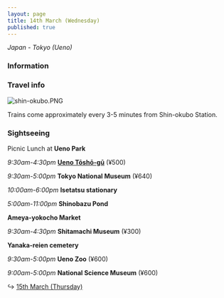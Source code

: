 ```yaml
---
layout: page
title: 14th March (Wednesday)
published: true
---
```

_Japan - Tokyo (Ueno)_

### Information

### Travel info

![shin-okubo.PNG]({{site.baseurl}}/days/week1/shin-okubo.PNG)

Trains come approximately every 3-5 minutes from Shin-okubo Station.

### Sightseeing

Picnic Lunch at **Ueno Park**

_9:30am-4:30pm_ **[Ueno Tōshō-gū](/locations/uenoshrine)** (¥500)

_9:30am-5:00pm_ **Tokyo National Museum** (¥640)

_10:00am-6:00pm_ **Isetatsu stationary**

_5:00am-11:00pm_ **Shinobazu Pond**

**Ameya-yokocho Market**

_9:30am-4:30pm_ **Shitamachi Museum** (¥300)

**Yanaka-reien cemetery**

_9:30am-5:00pm_ **Ueno Zoo** (¥600)

_9:00am-5:00pm_ **National Science Museum** (¥600)


↪ [15th March (Thursday)](/days/week1/15mar)
